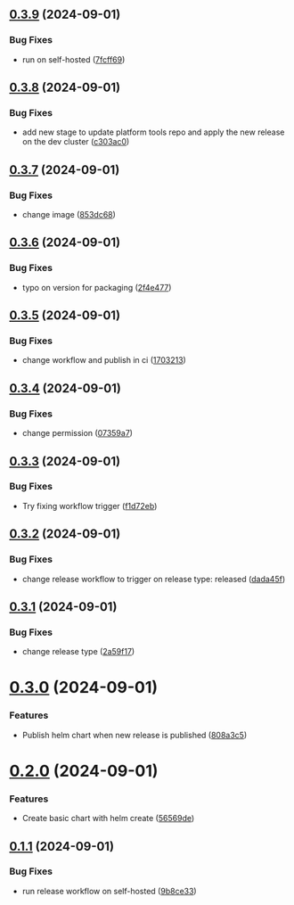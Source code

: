 ## [0.3.9](https://github.com/DramisInfo/platform-helm/compare/v0.3.8...v0.3.9) (2024-09-01)


### Bug Fixes

* run on self-hosted ([7fcff69](https://github.com/DramisInfo/platform-helm/commit/7fcff6911ccf30cc2b23549bc0c6da04f3f14d22))

## [0.3.8](https://github.com/DramisInfo/platform-helm/compare/v0.3.7...v0.3.8) (2024-09-01)


### Bug Fixes

* add new stage to update platform tools repo and apply the new release on the dev cluster ([c303ac0](https://github.com/DramisInfo/platform-helm/commit/c303ac011b79d64944fce2efe77c85d81a3ae608))

## [0.3.7](https://github.com/DramisInfo/platform-helm/compare/v0.3.6...v0.3.7) (2024-09-01)


### Bug Fixes

* change image ([853dc68](https://github.com/DramisInfo/platform-helm/commit/853dc6883b09a65d9143d2d647d968abf89b5c7a))

## [0.3.6](https://github.com/DramisInfo/platform-helm/compare/v0.3.5...v0.3.6) (2024-09-01)


### Bug Fixes

* typo on version for packaging ([2f4e477](https://github.com/DramisInfo/platform-helm/commit/2f4e477d1929252badd07775d107ac271e4cee94))

## [0.3.5](https://github.com/DramisInfo/platform-helm/compare/v0.3.4...v0.3.5) (2024-09-01)


### Bug Fixes

* change workflow and publish in ci ([1703213](https://github.com/DramisInfo/platform-helm/commit/1703213d993f33f67fbacaa7a8d284301656c0ef))

## [0.3.4](https://github.com/DramisInfo/platform-helm/compare/v0.3.3...v0.3.4) (2024-09-01)


### Bug Fixes

* change permission ([07359a7](https://github.com/DramisInfo/platform-helm/commit/07359a7e260cd5d993b6d3941cfe97e95bb725c7))

## [0.3.3](https://github.com/DramisInfo/platform-helm/compare/v0.3.2...v0.3.3) (2024-09-01)


### Bug Fixes

* Try fixing workflow trigger ([f1d72eb](https://github.com/DramisInfo/platform-helm/commit/f1d72ebd2c88193c8ca0f0af1bc3969048491b80))

## [0.3.2](https://github.com/DramisInfo/platform-helm/compare/v0.3.1...v0.3.2) (2024-09-01)


### Bug Fixes

* change release workflow to trigger on release type: released ([dada45f](https://github.com/DramisInfo/platform-helm/commit/dada45f9730ddc997b39294b6939db4050a7191c))

## [0.3.1](https://github.com/DramisInfo/platform-helm/compare/v0.3.0...v0.3.1) (2024-09-01)


### Bug Fixes

* change release type ([2a59f17](https://github.com/DramisInfo/platform-helm/commit/2a59f17cfd8b409c9e7694a8018dce7f23d86d8d))

# [0.3.0](https://github.com/DramisInfo/platform-helm/compare/v0.2.0...v0.3.0) (2024-09-01)


### Features

* Publish helm chart when new release is published ([808a3c5](https://github.com/DramisInfo/platform-helm/commit/808a3c56b6199d2f0a1fe0f76150d4fcc921a07d))

# [0.2.0](https://github.com/DramisInfo/platform-helm/compare/v0.1.1...v0.2.0) (2024-09-01)


### Features

* Create basic chart with helm create ([56569de](https://github.com/DramisInfo/platform-helm/commit/56569de34b8a83b6e1e671d2d7840eb186138a68))

## [0.1.1](https://github.com/DramisInfo/platform-helm/compare/v0.1.0...v0.1.1) (2024-09-01)


### Bug Fixes

* run release workflow on self-hosted ([9b8ce33](https://github.com/DramisInfo/platform-helm/commit/9b8ce33ae77dfc785b3e2e8c5559c2e0299a403a))
